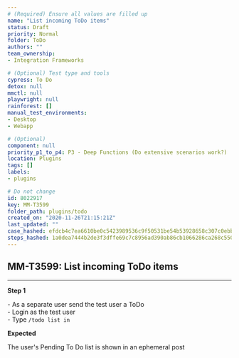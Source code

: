 ```yaml
---
# (Required) Ensure all values are filled up
name: "List incoming ToDo items"
status: Draft
priority: Normal
folder: ToDo
authors: ""
team_ownership: 
- Integration Frameworks

# (Optional) Test type and tools
cypress: To Do
detox: null
mmctl: null
playwright: null
rainforest: []
manual_test_environments: 
- Desktop
- Webapp

# (Optional)
component: null
priority_p1_to_p4: P3 - Deep Functions (Do extensive scenarios work?)
location: Plugins
tags: []
labels: 
- plugins

# Do not change
id: 8022917
key: MM-T3599
folder_path: plugins/todo
created_on: "2020-11-26T21:15:21Z"
last_updated: ""
case_hashed: efdcb4c7ea6610be0c5423989536c9f50531be54b53928658c307c0ebb2bc8c0d7baa76409a5b68ada770d6d2ce9c624
steps_hashed: 1a0dea7444b2de3f3dffe69c7c8956ad390ab86cb1066286ca268c550c8e8063846b3fe5de01c568381084d4b25a82b1
---
```


## MM-T3599: List incoming ToDo items

---

**Step 1**

\- As a separate user send the test user a ToDo\
\- Login as the test user\
\- Type `/todo list in`

**Expected**

The user's Pending To Do list is shown in an ephemeral post
